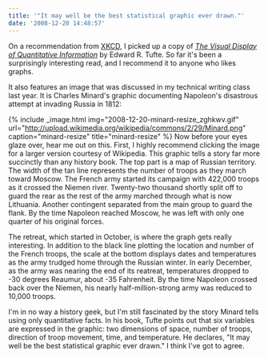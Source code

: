 ```yaml
---
title: '"It may well be the best statistical graphic ever drawn."'
date: '2008-12-20 14:48:57'
---
```



On a recommendation from [XKCD](http://xkcd.com/124/), I picked up a copy of [*The Visual Display of Quantitative Information*](http://www.amazon.com/Visual-Display-Quantitative-Information/dp/096139210X) by Edward R. Tufte. So far it's been a surprisingly interesting read, and I recommend it to anyone who likes graphs.

It also features an image that was discussed in my technical writing class last year. It is Charles Minard's graphic documenting Napoleon's disastrous attempt at invading Russia in 1812:

{% include _image.html img="2008-12-20-minard-resize_zghkwv.gif" url="http://upload.wikimedia.org/wikipedia/commons/2/29/Minard.png" caption="minard-resize" title="minard-resize"  %}
Now before your eyes glaze over, hear me out on this. First, I highly recommend clicking the image for a larger version courtesy of Wikipedia. This graphic tells a story far more succinctly than any history book. The top part is a map of Russian territory. The width of the tan line represents the number of troops as they march toward Moscow. The French army started its campaign with 422,000 troops as it crossed the Niemen river. Twenty-two thousand shortly split off to guard the rear as the rest of the army marched through what is now Lithuania. Another contingent separated from the main group to guard the flank. By the time Napoleon reached Moscow, he was left with only one quarter of his original forces.

The retreat, which started in October, is where the graph gets really interesting. In addition to the black line plotting the location and number of the French troops, the scale at the bottom displays dates and temperatures as the army trudged home through the Russian winter. In early December, as the army was nearing the end of its reatreat, temperatures dropped to -30 degrees Reaumur, about -35 Fahrenheit. By the time Napoleon crossed back over the Niemen, his nearly half-million-strong army was reduced to 10,000 troops.

I'm in no way a history geek, but I'm still fascinated by the story Minard tells using only quantitative facts. In his book, Tufte points out that six variables are expressed in the graphic: two dimensions of space, number of troops, direction of troop movement, time, and temperature. He declares, "It may well be the best statistical graphic ever drawn." I think I've got to agree.


